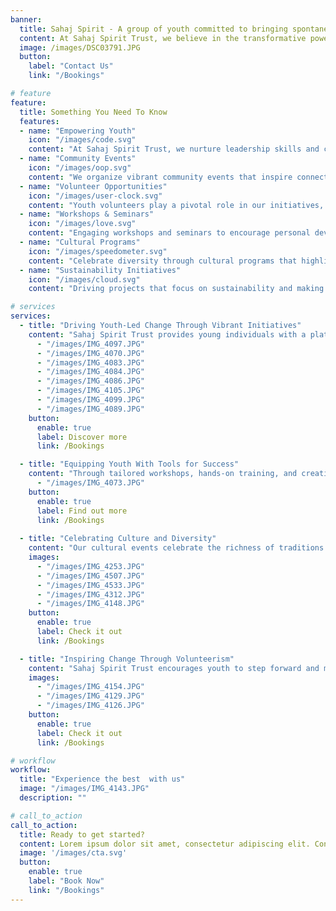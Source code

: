 ```yaml
---
banner:
  title: Sahaj Spirit - A group of youth committed to bringing spontaneity into people's lives
  content: At Sahaj Spirit Trust, we believe in the transformative power of youth-driven initiatives. Our mission is to provide a platform for young minds to organize and lead events that foster creativity, collaboration, and community well-being..
  image: /images/DSC03791.JPG
  button:
    label: "Contact Us"
    link: "/Bookings"

# feature
feature: 
  title: Something You Need To Know
  features:
  - name: "Empowering Youth"
    icon: "/images/code.svg"
    content: "At Sahaj Spirit Trust, we nurture leadership skills and creative talents among youth, empowering them to bring about positive changes in society."
  - name: "Community Events"
    icon: "/images/oop.svg"
    content: "We organize vibrant community events that inspire connection, growth, and social responsibility."
  - name: "Volunteer Opportunities"
    icon: "/images/user-clock.svg"
    content: "Youth volunteers play a pivotal role in our initiatives, gaining valuable experience while giving back to the community."
  - name: "Workshops & Seminars"
    icon: "/images/love.svg"
    content: "Engaging workshops and seminars to encourage personal development, teamwork, and innovative thinking."
  - name: "Cultural Programs"
    icon: "/images/speedometer.svg"
    content: "Celebrate diversity through cultural programs that highlight the rich traditions and talents of our participants."
  - name: "Sustainability Initiatives"
    icon: "/images/cloud.svg"
    content: "Driving projects that focus on sustainability and making a lasting impact on society and the environment."

# services
services:
  - title: "Driving Youth-Led Change Through Vibrant Initiatives"
    content: "Sahaj Spirit Trust provides young individuals with a platform to lead meaningful initiatives, paving the way for a brighter, more compassionate world. Through youth-led programs, we aim to cultivate leadership, responsibility, and empathy."   images:
      - "/images/IMG_4097.JPG"
      - "/images/IMG_4070.JPG"
      - "/images/IMG_4083.JPG"
      - "/images/IMG_4084.JPG"
      - "/images/IMG_4086.JPG"
      - "/images/IMG_4105.JPG"
      - "/images/IMG_4099.JPG"  
      - "/images/IMG_4089.JPG"
    button:
      enable: true
      label: Discover more
      link: /Bookings

  - title: "Equipping Youth With Tools for Success"
    content: "Through tailored workshops, hands-on training, and creative learning opportunities, we empower the next generation with the skills they need to excel—both personally and professionally."    images: 
      - "/images/IMG_4073.JPG"
    button:
      enable: true
      label: Find out more
      link: /Bookings
  
  - title: "Celebrating Culture and Diversity"
    content: "Our cultural events celebrate the richness of traditions and talents across communities, building bridges of understanding and appreciation for diversity"  
    images:
      - "/images/IMG_4253.JPG"
      - "/images/IMG_4507.JPG"
      - "/images/IMG_4533.JPG"
      - "/images/IMG_4312.JPG"
      - "/images/IMG_4148.JPG"
    button:
      enable: true
      label: Check it out
      link: /Bookings

  - title: "Inspiring Change Through Volunteerism"
    content: "Sahaj Spirit Trust encourages youth to step forward and make a difference. Our volunteer programs provide the perfect opportunity to give back to society while developing valuable skills and meaningful connections."    
    images:
      - "/images/IMG_4154.JPG"
      - "/images/IMG_4129.JPG"
      - "/images/IMG_4126.JPG"
    button:
      enable: true
      label: Check it out
      link: /Bookings

# workflow
workflow: 
  title: "Experience the best  with us"
  image: "/images/IMG_4143.JPG"
  description: ""

# call_to_action
call_to_action:
  title: Ready to get started?
  content: Lorem ipsum dolor sit amet, consectetur adipiscing elit. Consequat tristique eget amet, tempus eu at consecttur.
  image: '/images/cta.svg'
  button:
    enable: true
    label: "Book Now"
    link: "/Bookings"
---
```

